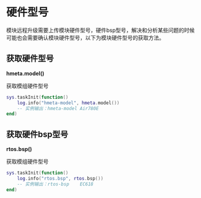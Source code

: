 # 硬件型号

模块远程升级需要上传模块硬件型号，硬件bsp型号，解决和分析某些问题的时候可能也会需要确认模块硬件型号，以下为模块硬件型号的获取方法。

## 获取硬件型号

**hmeta.model()**

获取模组硬件型号

```lua
sys.taskInit(function()
	log.info("hmeta-model", hmeta.model())
    -- 实例输出：hmeta-model	Air780E
end)
```

## 获取硬件bsp型号

**rtos.bsp()**

获取模组硬件型号

```lua
sys.taskInit(function()
	log.info("rtos.bsp", rtos.bsp())
    -- 实例输出：rtos-bsp	EC618
end)
```

